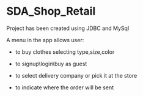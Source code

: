 # SDA_Shop_Retail

Project has been created using JDBC and MySql

A menu in the app allows user:

* to buy clothes selecting type,size,color

* to signup\login\buy as guest

* to select delivery company or pick it at the store

* to indicate where the order will be sent
